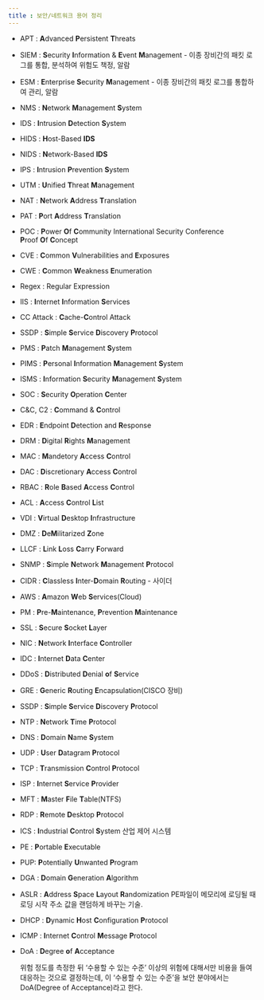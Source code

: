 ```yaml
---
title : 보안/네트워크 용어 정리
---
```


- APT : **A**dvanced **P**ersistent **T**hreats

- SIEM : **S**ecurity **I**nformation & **E**vent **M**anagement - 이종 장비간의 패킷 로그를 통합, 분석하여 위험도 책정, 알람

- ESM : **E**nterprise **S**ecurity **M**anagement - 이종 장비간의 패킷 로그를 통합하여 관리, 알람

- NMS : **N**etwork **M**anagement **S**ystem

- IDS : **I**ntrusion **D**etection **S**ystem

- HIDS : **H**ost-Based **IDS**

- NIDS : **N**etwork-Based **IDS**

- IPS : **I**ntrusion **P**revention **S**ystem

- UTM : **U**nified **T**hreat **M**anagement

- NAT : **N**etwork **A**ddress **T**ranslation

- PAT : **P**ort **A**ddress **T**ranslation

- POC : **P**ower **O**f **C**ommunity International Security Conference<br>**P**roof **O**f **C**oncept

- CVE : **C**ommon **V**ulnerabilities and **E**xposures

- CWE : **C**ommon **W**eakness **E**numeration

- Regex : Regular Expression

- IIS : **I**nternet **I**nformation **S**ervices

- CC Attack : **C**ache-**C**ontrol Attack

- SSDP : **S**imple **S**ervice **D**iscovery **P**rotocol

- PMS : **P**atch **M**anagement **S**ystem

- PIMS : **P**ersonal **I**nformation **M**anagement **S**ystem

- ISMS : **I**nformation **S**ecurity **M**anagement **S**ystem

- SOC : **S**ecurity **O**peration **C**enter

- C&C, C2 : **C**ommand & **C**ontrol

- EDR : **E**ndpoint **D**etection and **R**esponse

- DRM : **D**igital **R**ights **M**anagement

- MAC : **M**andetory **A**ccess **C**ontrol

- DAC : **D**iscretionary **A**ccess **C**ontrol

- RBAC : **R**ole **B**ased **A**ccess **C**ontrol

- ACL : **A**ccess **C**ontrol **L**ist

- VDI : **V**irtual **D**esktop **I**nfrastructure

- DMZ : **D**e**M**ilitarized **Z**one

- LLCF : **L**ink **L**oss **C**arry **F**orward

- SNMP : **S**imple **N**etwork **M**anagement **P**rotocol

- CIDR : **C**lassless **I**nter-**D**omain **R**outing - 사이더

- AWS : **A**mazon **W**eb **S**ervices(Cloud)

- PM : **P**re-**M**aintenance, **P**revention **M**aintenance

- SSL : **S**ecure **S**ocket **L**ayer

- NIC : **N**etwork **I**nterface **C**ontroller

- IDC : **I**nternet **D**ata **C**enter

- DDoS : **D**istributed **D**enial **o**f **S**ervice

- GRE : **G**eneric **R**outing **E**ncapsulation(CISCO 장비)

- SSDP : **S**imple **S**ervice **D**iscovery **P**rotocol

- NTP : **N**etwork **T**ime **P**rotocol

- DNS : **D**omain **N**ame **S**ystem

- UDP : **U**ser **D**atagram **P**rotocol

- TCP : **T**ransmission **C**ontrol **P**rotocol 

- ISP : **I**nternet **S**ervice **P**rovider

- MFT : **M**aster **F**ile **T**able(NTFS)

- RDP : **R**emote **D**esktop **P**rotocol

- ICS : **I**ndustrial **C**ontrol **S**ystem 산업 제어 시스템

- PE : **P**ortable **E**xecutable

- PUP: **P**otentially **U**nwanted **P**rogram

- DGA : **D**omain **G**eneration **A**lgorithm

- ASLR : **A**ddress **S**pace **L**ayout **R**andomization
   PE파일이 메모리에 로딩될 때 로딩 시작 주소 값을 랜덤하게 바꾸는 기술.

- DHCP : **D**ynamic **H**ost **C**onfiguration **P**rotocol

- ICMP : **I**nternet **C**ontrol **M**essage **P**rotocol 

- DoA : **D**egree **o**f **A**cceptance

   위험 정도를 측정한 뒤 ‘수용할 수 있는 수준’ 이상의 위험에 대해서만 비용을 들여 대응하는 것으로 결정하는데, 이 ‘수용할 수 있는 수준’을 보안 분야에서는 DoA(Degree of Acceptance)라고 한다.
